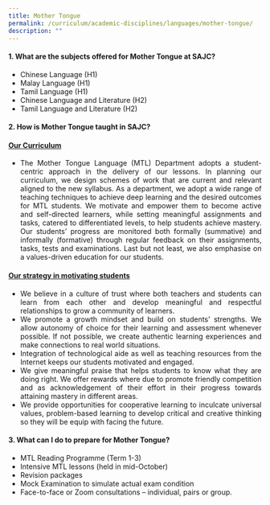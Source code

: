 ```yaml
---
title: Mother Tongue
permalink: /curriculum/academic-disciplines/languages/mother-tongue/
description: ""
---
```

<h4><strong>1. What are the subjects offered for Mother Tongue at SAJC?</strong></h4>
<ul>
<li>Chinese Language (H1)</li>
<li>Malay Language (H1)</li>
<li>Tamil Language (H1)</li>
<li>Chinese Language and Literature (H2)</li>
<li>Tamil Language and Literature (H2)</li>
</ul>
<h4><strong>2. How is Mother Tongue taught in SAJC?</strong></h4>
<h4><strong><u>Our Curriculum</u></strong></h4>
<ul>
<li align="justify">The Mother Tongue Language (MTL) Department adopts a student-centric approach in the delivery of our lessons. In planning our curriculum, we design schemes of work that are current and relevant aligned to the new syllabus. As a department, we adopt a wide range of teaching techniques to achieve deep learning and the desired outcomes for MTL students. We motivate and empower them to become active and self-directed learners, while setting meaningful assignments and tasks, catered to differentiated levels, to help students achieve mastery. Our students&rsquo; progress are monitored both formally (summative) and informally (formative) through regular feedback on their assignments, tasks, tests and examinations. Last but not least, we also emphasise on a values-driven education for our students.</li>
</ul>
<h4><strong><u>Our strategy in motivating students</u></strong></h4>
<ul>
<li align="justify">We believe in a culture of trust where both teachers and students can learn from each other and develop meaningful and respectful relationships to grow a community of learners.</li>
<li align="justify">We promote a growth mindset and build on students&rsquo; strengths. We allow autonomy of choice for their learning and assessment whenever possible. If not possible, we create authentic learning experiences and make connections to real world situations.</li>
<li align="justify">Integration of technological aide as well as teaching resources from the Internet keeps our students motivated and engaged.</li>
<li align="justify">We give meaningful praise that helps students to know what they are doing right. We offer rewards where due to promote friendly competition and as acknowledgement of their effort in their progress towards attaining mastery in different areas.</li>
<li align="justify">We provide opportunities for cooperative learning to inculcate universal values, problem-based learning to develop critical and creative thinking so they will be equip with facing the future.</li>
</ul>
<h4><strong>3. What can I do to prepare for Mother Tongue?</strong></h4>
<ul>
<li>MTL Reading Programme (Term 1-3)</li>
<li>Intensive MTL lessons (held in mid-October)</li>
<li>Revision packages</li>
<li align="justify">Mock Examination to simulate actual exam condition</li>
<li>Face-to-face or Zoom consultations &ndash; individual, pairs or group.</li>
</ul>